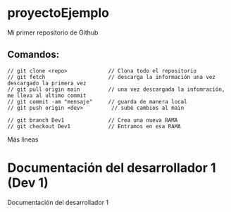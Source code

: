 # proyectoEjemplo
Mi primer repositorio de Github

## Comandos:
    // git clone <repo>             // Clona todo el repositorio
    // git fetch                    // descarga la información una vez descargado la primera vez
    // git pull origin main         // una vez descargada la infomración, me lleva al ultimo commit
    // git commit -am "mensaje"     // guarda de manera local
    // git push origin <dev>         // sube cambios al main

    // git branch Dev1              // Crea una nueva RAMA
    // git checkout Dev1            // Entramos en esa RAMA


Más lineas
 # Documentación del desarrollador 1 (Dev 1)
 Documentación del desarrollador 1